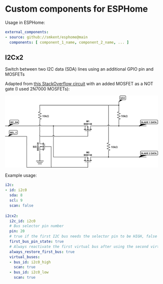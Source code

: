 # Custom components for ESPHome

Usage in ESPHome:

```yaml
external_components:
- source: github://smkent/esphome@main
  components: [ component_1_name, component_2_name, ... ]
```

## I2Cx2

Switch between two I2C data (SDA) lines using an additional GPIO pin and MOSFETs

Adapted from [this StackOverflow
circuit](https://electronics.stackexchange.com/a/209031) with an added MOSFET as
a NOT gate (I used 2N7000 MOSFETs):

![Modified circuit diagram](esphome/components/i2cx2/circuit.png)

Example usage:

```yaml
i2c:
- id: i2c0
  sda: 8
  scl: 9
  scan: false

i2cx2:
  i2c_id: i2c0
  # Bus selector pin number
  pin: 20
  # true if the first I2C bus needs the selector pin to be HIGH, false otherwise
  first_bus_pin_state: true
  # Always reactivate the first virtual bus after using the second virtual bus
  always_restore_first_bus: true
  virtual_buses:
  - bus_id: i2c0_high
    scan: true
  - bus_id: i2c0_low
    scan: true
```
